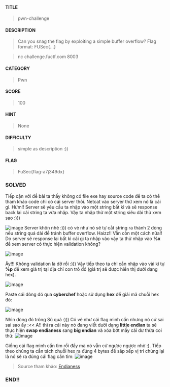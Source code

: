 #### TITLE
>pwn-challenge
#### DESCRIPTION
> Can you snag the flag by exploiting a simple buffer overflow? Flag format: FUSec{...}

>nc challenge.fuctf.com 8003
#### CATEGORY
>Pwn
#### SCORE
>100
#### HINT
>None
#### DIFFICULTY
>simple as description :))
#### FLAG
>FuSec{flag-a7j349dx}
### SOLVED
Tiếp cận với đề bài ta thấy không có file exe hay source code để ta có thể tham khảo code chỉ có cái server thôi. Netcat vào server thử xem nó là cái gì. Hừm!! Server sẽ yêu cầu ta nhập vào một string bất kì và sẽ response back lại cái string ta vừa nhập. Vậy ta nhập thử một string siêu dài thử xem sao :)))

![image](https://github.com/uS3rR00t05/2024/assets/165979681/f315aec0-e5a9-492b-bd7e-a52d1df3e962)
Server khôn nhè :))) có vẻ như nó sẽ tự cắt string ra thành 2 dòng nếu string quá dài để tránh buffer overflow. Haizz!! Vẫn còn một cách nữa!! Do server sẽ response lại bất kì cái gì ta nhập vào vậy ta thử nhập vào __%x__ để xem server có thực hiện validation không?

![image](https://github.com/uS3rR00t05/2024/assets/165979681/06837fcc-0afa-4138-a47f-e8732a779e1b)

Ây!!! Không validation là dở rồi :))) Vậy tiếp theo ta chỉ cần nhập vào vài kí tự __%p__ để xem giá trị tại địa chỉ con trỏ đó (giá trị sẽ được hiển thị dưới dạng hex).

![image](https://github.com/uS3rR00t05/2024/assets/165979681/870bd604-713b-4697-ba18-831043c8f41b)

Paste cái dòng đó qua __cyberchef__ hoặc sử dụng __hex__ để giải mã chuỗi hex đó:

![image](https://github.com/uS3rR00t05/2024/assets/165979681/ae81e833-2849-4451-9a9e-7c1a2747827e)

Nhìn dòng đó trông Sú quá :))) Có vẻ như cái flag mình cần nhưng nó cứ sai sai sao ấy :<< A!! thì ra cái này nó đang viết dưới dạng __little endian__ ta sẽ thực hiện __swap endianess__ sang __big endian__ và xóa bớt mấy cái dư thừa coi thử:
![image](https://github.com/uS3rR00t05/2024/assets/165979681/80faf8a6-ab9e-4978-8208-8e037d372dff)

Giống cái flag mình cần tìm rồi đấy mà nó vẫn cứ ngược ngược nhờ :). Tiếp theo chúng ta cần tách chuỗi hex ra đúng 4 bytes để sắp xếp vị trí chúng lại là nó sẽ ra đúng cái flag cần tìm:
![image](https://github.com/uS3rR00t05/2024/assets/165979681/815b10ef-06d5-44d5-a8c3-1ff5fcd67b04)

>Source tham khảo: [Endianess](https://www.youtube.com/watch?v=LxvFb63OOs8&t=7s) 

### END!!


